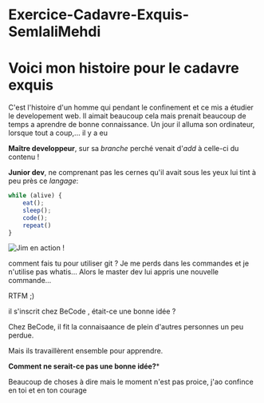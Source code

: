 # Exercice-Cadavre-Exquis-SemlaliMehdi
# Voici mon histoire pour le cadavre exquis

C'est l'histoire d'un homme qui pendant le confinement et ce mis a étudier le developement web.
Il aimait beaucoup cela mais prenait beaucoup de temps a aprendre de bonne connaissance.
Un jour il alluma son ordinateur, lorsque tout a coup,... il y a eu 

**Maître developpeur**, sur sa _branche_ perché venait d'_add_ à celle-ci du contenu !

**Junior dev**, ne comprenant pas les cernes qu'il avait sous les yeux lui tint à peu près ce _langage_:

```javascript
while (alive) {
    eat();
    sleep();
    code();
    repeat()
}
```
![Jim en action !](https://media.giphy.com/media/fQZX2aoRC1Tqw/source.gif)

comment fais tu pour utiliser git ? Je me perds dans les commandes et 
je n'utilise pas whatis... Alors le master dev lui appris une nouvelle 
commande...

RTFM ;)

il s'inscrit chez BeCode , était-ce une bonne idée ? 

Chez BeCode, il fit la connaisaance de plein d'autres personnes un peu perdue.

Mais ils travaillèrent ensemble pour apprendre.

**Comment ne serait-ce pas une bonne idée?***

Beaucoup de choses à dire mais le moment n'est pas proice, j'ao confince en toi et en ton courage
